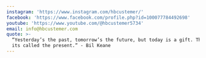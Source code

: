 ```yaml
---
instagram: 'https://www.instagram.com/hbcustemer/'
facebook: 'https://www.facebook.com/profile.php?id=100077784492698'
youtube: 'https://www.youtube.com/@hbcustemer5734'
email: info@hbcustemer.com
quote: >-
  “Yesterday’s the past, tomorrow’s the future, but today is a gift. That’s why
  its called the present.” - Bil Keane
---
```



